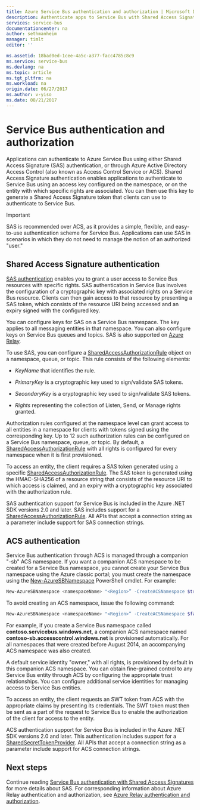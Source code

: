 ```yaml
---
title: Azure Service Bus authentication and authorization | Microsoft Docs
description: Authenticate apps to Service Bus with Shared Access Signature (SAS) authentication.
services: service-bus
documentationcenter: na
author: sethmanheim
manager: timlt
editor: ''

ms.assetid: 18bad0ed-1cee-4a5c-a377-facc4785c8c9
ms.service: service-bus
ms.devlang: na
ms.topic: article
ms.tgt_pltfrm: na
ms.workload: na
origin.date: 06/27/2017
ms.author: v-yiso
ms.date: 08/21/2017
---
```

# Service Bus authentication and authorization
Applications can authenticate to Azure Service Bus using either Shared Access Signature (SAS) authentication, or through Azure Active Directory Access Control (also known as Access Control Service or ACS). Shared Access Signature authentication enables applications to authenticate to Service Bus using an access key configured on the namespace, or on the entity with which specific rights are associated. You can then use this key to generate a Shared Access Signature token that clients can use to authenticate to Service Bus.

> [!IMPORTANT]
> SAS is recommended over ACS, as it provides a simple, flexible, and easy-to-use authentication scheme for Service Bus. Applications can use SAS in scenarios in which they do not need to manage the notion of an authorized "user." 

## Shared Access Signature authentication
[SAS authentication](service-bus-sas.md) enables you to grant a user access to Service Bus resources with specific rights. SAS authentication in Service Bus involves the configuration of a cryptographic key with associated rights on a Service Bus resource. Clients can then gain access to that resource by presenting a SAS token, which consists of the resource URI being accessed and an expiry signed with the configured key.

You can configure keys for SAS on a Service Bus namespace. The key applies to all messaging entities in that namespace. You can also configure keys on Service Bus queues and topics. SAS is also supported on [Azure Relay](../service-bus-relay/relay-authentication-and-authorization.md).

To use SAS, you can configure a [SharedAccessAuthorizationRule](https://docs.microsoft.com/dotnet/api/microsoft.servicebus.messaging.sharedaccessauthorizationrule) object on a namespace, queue, or topic. This rule consists of the following elements:

- *KeyName* that identifies the rule.

- *PrimaryKey* is a cryptographic key used to sign/validate SAS tokens.

- *SecondaryKey* is a cryptographic key used to sign/validate SAS tokens.

- *Rights* representing the collection of Listen, Send, or Manage rights granted.

Authorization rules configured at the namespace level can grant access to all entities in a namespace for clients with tokens signed using the corresponding key. Up to 12 such authorization rules can be configured on a Service Bus namespace, queue, or topic. By default, a [SharedAccessAuthorizationRule](https://docs.microsoft.com/dotnet/api/microsoft.servicebus.messaging.sharedaccessauthorizationrule) with all rights is configured for every namespace when it is first provisioned.

To access an entity, the client requires a SAS token generated using a specific [SharedAccessAuthorizationRule](https://docs.microsoft.com/dotnet/api/microsoft.servicebus.messaging.sharedaccessauthorizationrule). The SAS token is generated using the HMAC-SHA256 of a resource string that consists of the resource URI to which access is claimed, and an expiry with a cryptographic key associated with the authorization rule.

SAS authentication support for Service Bus is included in the Azure .NET SDK versions 2.0 and later. SAS includes support for a [SharedAccessAuthorizationRule](https://docs.microsoft.com/dotnet/api/microsoft.servicebus.messaging.sharedaccessauthorizationrule). All APIs that accept a connection string as a parameter include support for SAS connection strings.

## ACS authentication

Service Bus authentication through ACS is managed through a companion "-sb" ACS namespace. If you want a companion ACS namespace to be created for a Service Bus namespace, you cannot create your Service Bus namespace using the Azure classic portal; you must create the namespace using the [New-AzureSBNamespace](https://docs.microsoft.com/en-us/powershell/module/azure/new-azuresbnamespace?view=azuresmps-3.7.0) PowerShell cmdlet. For example:

```powershell
New-AzureSBNamespace <namespaceName> "<Region>” -CreateACSNamespace $true
```

To avoid creating an ACS namespace, issue the following command:

```powershell
New-AzureSBNamespace <namespaceName> "<Region>” -CreateACSNamespace $false
```

For example, if you create a Service Bus namespace called **contoso.servicebus.windows.net**, a companion ACS namespace named **contoso-sb.accesscontrol.windows.net** is provisioned automatically. For all namespaces that were created before August 2014, an accompanying ACS namespace was also created.

A default service identity "owner," with all rights, is provisioned by default in this companion ACS namespace. You can obtain fine-grained control to any Service Bus entity through ACS by configuring the appropriate trust relationships. You can configure additional service identities for managing access to Service Bus entities.

To access an entity, the client requests an SWT token from ACS with the appropriate claims by presenting its credentials. The SWT token must then be sent as a part of the request to Service Bus to enable the authorization of the client for access to the entity.

ACS authentication support for Service Bus is included in the Azure .NET SDK versions 2.0 and later. This authentication includes support for a [SharedSecretTokenProvider](https://docs.microsoft.com/dotnet/api/microsoft.servicebus.sharedsecrettokenprovider). All APIs that accept a connection string as a parameter include support for ACS connection strings.

## Next steps
Continue reading [Service Bus authentication with Shared Access Signatures](./service-bus-sas.md) for more details about SAS.
For corresponding information about Azure Relay authentication and authorization, see [Azure Relay authentication and authorization](../service-bus-relay/relay-authentication-and-authorization.md). 
